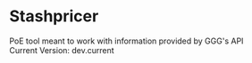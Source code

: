 # Stashpricer
PoE tool meant to work with information provided by GGG's API  
Current Version: dev.current

